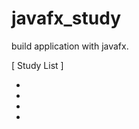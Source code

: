# javafx_study
build application with javafx.

[ Study List ]

- [Day01]: ./Day01.md	"link to Day01.md"

- [Day02]: ./Day02.md	"link to Day02.md"

- [Day03]: ./Day03.md	"link to Day03.md"

- [Day04]: ./Day04.md	"link to Day04.md"

